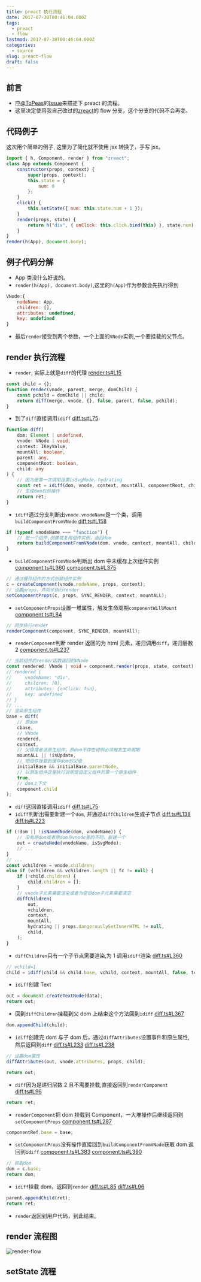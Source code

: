 ```yaml
---
title: preact 执行流程
date: 2017-07-30T00:46:04.000Z
tags:
  - preact
  - flow
lastmod: 2017-07-30T00:46:04.000Z
categories:
  - source
slug: preact-flow
draft: false
---
```


## 前言

-   应[@ToPeas](https://github.com/ToPeas)的[Issue](https://github.com/zeromake/zreact#1)来描述下 preact 的流程。
-   这里决定使用我自己改过的[zreact](https://github.com/zeromake/zreact/tree/flow)的 flow 分支，这个分支的代码不会再变。

<!--more-->

## 代码例子

这次用个简单的例子, 这里为了简化就不使用 jsx 转换了，手写 jsx。

```javascript
import { h, Component, render } from "zreact";
class App extends Component {
    constructor(props, context) {
        super(props, context);
        this.state = {
            num: 0
        };
    }
    click() {
        this.setState({ num: this.state.num + 1 });
    }
    render(props, state) {
        return h("div", { onClick: this.click.bind(this) }, state.num);
    }
}
render(h(App), document.body);
```

## 例子代码分解

-   App 类没什么好说的。
-   `render(h(App), document.body)`,这里的`h(App)`作为参数会先执行得到

```javascript
VNode:{
    nodeName: App,
    children: [],
    attributes: undefined,
    key: undefined
}
```

-   最后`render`接受到两个参数，一个上面的`VNode`实例,一个要挂载的父节点。

## render 执行流程

-   `render`, 实际上就是`diff`的代理
    [render.ts#L15](https://github.com/zeromake/zreact/blob/flow/src/render.ts#L15)

```javascript
const child = {};
function render(vnode, parent, merge, domChild) {
    const pchild = domChild || child;
    return diff(merge, vnode, {}, false, parent, false, pchild);
}
```

-   到了`diff`直接调用`idiff`
    [diff.ts#L75](https://github.com/zeromake/zreact/blob/flow/src/vdom/diff.ts#L75)

```typescript
function diff(
    dom: Element | undefined,
    vnode: VNode | void,
    context: IKeyValue,
    mountAll: boolean,
    parent: any,
    componentRoot: boolean,
    child: any
) {
    // 因为是第一次调用设置isSvgMode，hydrating
    const ret = idiff(dom, vnode, context, mountAll, componentRoot, child);
    // 生成dom后的操作
    return ret;
}
```

-   `idiff`通过分支判断出`vnode.vnodeName`是一个类，调用`buildComponentFromVNode`
    [diff.ts#L158](https://github.com/zeromake/zreact/blob/flow/src/vdom/diff.ts#L158)

```typescript
if (typeof vnodeName === "function") {
    // 是一个组件,创建或复用组件实例，返回dom
    return buildComponentFromVNode(dom, vnode, context, mountAll, child);
}
```

-   `buildComponentFromVNode`判断出 dom 中未缓存上次组件实例
    [component.ts#L360](https://github.com/zeromake/zreact/blob/flow/src/vdom/component.ts#L360)
    [component.ts#L375](https://github.com/zeromake/zreact/blob/flow/src/vdom/component.ts#L375)

```typescript
// 通过缓存组件的方式创建组件实例
c = createComponent(vnode.nodeName, props, context);
// 设置props，并同步执行render
setComponentProps(c, props, SYNC_RENDER, context, mountALL);
```

-   `setComponentProps`设置一堆属性，触发生命周期`componentWillMount`
    [component.ts#L84](https://github.com/zeromake/zreact/blob/flow/src/vdom/component.ts#L84)

```typescript
// 同步执行render
renderComponent(component, SYNC_RENDER, mountAll);
```

-   `renderComponent`判断 render 返回的为 html 元素，递归调用`diff`，递归层数 2
    [component.ts#L237](https://github.com/zeromake/zreact/blob/flow/src/vdom/component.ts#L237)

```typescript
// 当前组件的render函数返回的VNode
const rendered: VNode | void = component.render(props, state, context);
// rendered {
//     vnodeName: "div",
//     children: [0],
//     attributes: {onClick: fun},
//     key: undefined
// }
// ...
// 渲染原生组件
base = diff(
    // 原dom
    cbase,
    // VNode
    rendered,
    context,
    // 父级或者该原生组件，原dom不存在说明必须触发生命周期
    mountALL || !isUpdate,
    // 把组件挂载到缓存dom的父级
    initialBase && initialBase.parentNode,
    // 以原生组件这里执行说明是自定义组件的第一个原生组件
    true,
    // dom上下文
    component.child
);
```

-   `diff`这回直接调用`idiff`
    [diff.ts#L75](https://github.com/zeromake/zreact/blob/flow/src/vdom/diff.ts#L75)
-   `idiff`判断出需要新建一个`dom`, 并通过`diffChildren`生成子节点
    [diff.ts#L138](https://github.com/zeromake/zreact/blob/flow/src/vdom/diff.ts#L138)
    [diff.ts#L223](https://github.com/zeromake/zreact/blob/flow/src/vdom/diff.ts#L223)

```typescript
if (!dom || !isNamedNode(dom, vnodeName)) {
    // 没有原dom或者原dom与vnode里的不同，新建一个
    out = createNode(vnodeName, isSvgMode);
    // ...
}
// ...
const vchildren = vnode.children;
else if (vchildren && vchildren.length || fc != null) {
    if (!child.children) {
        child.children = [];
    }
    // vnode子元素需要渲染或者为空但dom子元素需要清空
    diffChildren(
        out,
        vchildren,
        context,
        mountAll,
        hydrating || props.dangerouslySetInnerHTML != null,
        child,
    );
}
```

-   `diffChildren`只有一个子节点需要渲染,为 1 调用`idiff`渲染
    [diff.ts#L360](https://github.com/zeromake/zreact/blob/flow/src/vdom/diff.ts#L360)

```typescript
// vchild=1
child = idiff(child && child.base, vchild, context, mountAll, false, tchild);
```

-   `idiff`创建 Text

```typescript
out = document.createTextNode(data);
return out;
```

-   回到`diffChildren`挂载到父 dom 上结束这个方法回到`idiff`
    [diff.ts#L367](https://github.com/zeromake/zreact/blob/flow/src/vdom/diff.ts#L367)

```typescript
dom.appendChild(child);
```

-   `idiff`创建完 dom 与子 dom 后，通过`diffAttributes`设置事件和原生属性,然后返回到`diff`
    [diff.ts#L233](https://github.com/zeromake/zreact/blob/flow/src/vdom/diff.ts#L233)
    [diff.ts#L238](https://github.com/zeromake/zreact/blob/flow/src/vdom/diff.ts#L238)

```typescript
// 设置dom属性
diffAttributes(out, vnode.attributes, props, child);

return out;
```

-   `diff`因为是递归层数 2 且不需要挂载,直接返回到`renderComponent`
    [diff.ts#L96](https://github.com/zeromake/zreact/blob/flow/src/vdom/diff.ts#L96)

```typescript
return ret;
```

-   `renderComponent`把 dom 挂载到 Component，一大堆操作后继续返回到`setComponentProps`
    [component.ts#L287](https://github.com/zeromake/zreact/blob/flow/src/vdom/component.ts#L287)

```typescript
componentRef.base = base;
```

-   `setComponentProps`没有操作直接回到`buildComponentFromVNode`获取 dom 返回到`idiff`
    [component.ts#L383](https://github.com/zeromake/zreact/blob/flow/src/vdom/component.ts#L383)
    [component.ts#L390](https://github.com/zeromake/zreact/blob/flow/src/vdom/component.ts#L390)

```typescript
// 获取dom
dom = c.base;
return dom;
```

-   `idiff`挂载 dom，返回到`render`
    [diff.ts#L85](https://github.com/zeromake/zreact/blob/flow/src/vdom/diff.ts#L85)
    [diff.ts#L96](https://github.com/zeromake/zreact/blob/flow/src/vdom/diff.ts#L96)

```typescript
parent.appendChild(ret);
return ret;
```

-   `render`返回到用户代码，到此结束。

## render 流程图

![render-flow](/public/img/preact-source/render-flow.svg)

## setState 流程
